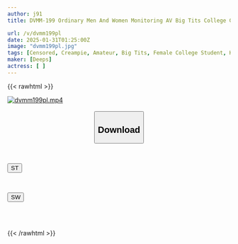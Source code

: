 ```yaml
---
author: j91
title: DVMM-199 Ordinary Men And Women Monitoring AV Big Tits College Girl! Can You Wash My Dick In The Men's Bath With Just A Towel On? 5 Surrounded By Male Customers' Fully Erect Dicks, She Shyly Strokes, Sucks, And Pulls Out All The Semen! Her Pussy Gets Hot From The Extreme Mission And She Has Sweaty Creampie Sex! Total Of 23 Shots

url: /v/dvmm199pl
date: 2025-01-31T01:25:00Z
image: "dvmm199pl.jpg"
tags: [Censored, Creampie, Amateur, Big Tits, Female College Student, Hot Spring	]
maker: [Deeps]
actress: [ ]
---
```



{{< rawhtml >}}

<div class="video" data-videoid="J03QvBzrdeTezG">
    <a href="javascript:;">
        <img src="/v/dvmm199pl/dvmm199pl.jpg" width="WIDTH" height="HEIGHT" alt="dvmm199pl.mp4" loading="lazy">
    </a>
</div>

<script type="text/javascript" src="https://j91.asia/asset/on-demand-st.js"></script>

<br>
  <link rel="stylesheet" href="https://j91.asia/asset/bs5.css">
  
  <center>
  <button class="btn btn-primary" type="button" data-bs-toggle="collapse" data-bs-target=".multi-collapse" aria-expanded="false" aria-controls="multiCollapseExample1 multiCollapseExample2"><h2>Download</h2></button></center>
</p>
<div class="row">
  <div class="col">
    <div class="collapse multi-collapse" id="multiCollapseExample1">
      <div class="card card-body">
	      	      <br>
<div class="buttons">  
<p><a href="/v/dvmm199pl/st.html" target="_blank"><button class="btn-hover color-3"><i class="fa fa-download"></i> ST</button></a></p></div>
    </div>
  </div>
</div>
  <div class="col">
    <div class="collapse multi-collapse" id="multiCollapseExample2">
      <div class="card card-body">
	      <br>
<div class="buttons">
<p><a href="/v/dvmm199pl/sw.html" target="_blank"><button class="btn-hover color-2"><i class="fa fa-download"></i> SW</button></a></p></div>
<br><br>
      </div>
    </div>
  </div>
</div>

{{< /rawhtml >}}